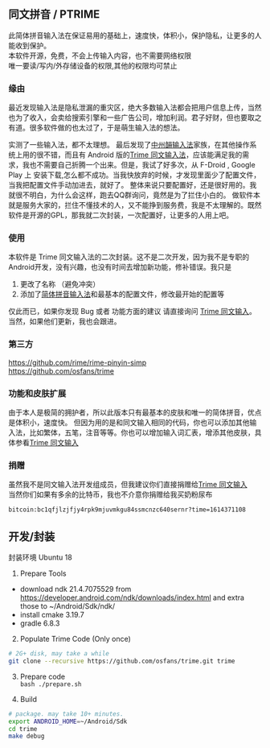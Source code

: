 ## 同文拼音 / PTRIME

此简体拼音输入法在保证易用的基础上，速度快，体积小，保护隐私，让更多的人能收到保护。  
本软件开源，免费，不会上传输入内容，也不需要网络权限  
唯一要读/写内/外存储设备的权限,其他的权限均可禁止

### 缘由
最近发现输入法是隐私泄漏的重灾区，绝大多数输入法都会把用户信息上传，当然也为了收入，会卖给搜索引擎和一些广告公司，增加利润。君子好财，但也要取之有道。很多软件做的也太过了，于是萌生输入法的想法。

实测了一些输入法，都不太理想。 最后发现了[中州韻输入法](https://rime.im/)家族，在其他操作系统上用的很不错，而且有 Android 版的[Trime 同文输入法](https://github.com/osfans/trime)，应该能满足我的需求，我也不需要自己折腾一个出来。但是，我试了好多次，从 F-Droid , Google Play 上 安装下载,怎么都不成功。当我快放弃的时候，才发现里面少了配置文件，当我把配置文件手动加进去，就好了。 整体来说只要配置好，还是很好用的。我就很不明白，为什么会这样，跑去QQ群询问，竟然是为了拦住小白的。 做软件本就是服务大家的，拦住不懂技术的人，又不能挣到服务费，我是不太理解的。既然软件是开源的GPL，那我就二次封装，一次配置好，让更多的人用上吧。

### 使用
本软件是 Trime 同文输入法的二次封装。这不是二次开发，因为我不是专职的Android开发，没有兴趣，也没有时间去增加新功能，修补错误。我只是
1. 更改了名称 （避免冲突）
2. 添加了[简体拼音输入法](https://github.com/rime/rime-pinyin-simp)和最基本的配置文件，修改最开始的配置等

仅此而已，如果你发现 Bug 或者 功能方面的建议 请直接询问 [Trime 同文输入](https://github.com/osfans/trime/issues)。当然，如果他们更新，我也会跟进。

### 第三方
https://github.com/rime/rime-pinyin-simp  
https://github.com/osfans/trime

### 功能和皮肤扩展
由于本人是极简的拥护者，所以此版本只有最基本的皮肤和唯一的简体拼音，优点是体积小，速度快。
但因为用的是和同文输入相同的代码，你也可以添加其他输入法，比如繁体，五笔，注音等等。你也可以增加输入词汇表，增添其他皮肤，具体参看[Trime 同文输入](https://github.com/osfans/trime)

### 捐赠
虽然我不是同文输入法开发组成员，但我建议你们直接捐赠给[Trime 同文输入](https://github.com/osfans/trime)  
当然你们如果有多余的比特币，我也不介意你捐赠给我买奶粉尿布
```
bitcoin:bc1qfjlzjfjy4rpk9mjuvmkgu84ssmcnzc640sernr?time=1614371108
```
## 开发/封装
封装环境 Ubuntu 18 

1. Prepare Tools
* download ndk 21.4.7075529 from https://developer.android.com/ndk/downloads/index.html and extra those to ~/Android/Sdk/ndk/
* install cmake 3.19.7
* gradle 6.8.3
 
2. Populate Trime Code (Only once)
```bash
# 2G+ disk, may take a while
git clone --recursive https://github.com/osfans/trime.git trime
```

3. Prepare code  
`bash ./prepare.sh`

3. Build
```bash
# package. may take 10+ minutes.
export ANDROID_HOME=~/Android/Sdk
cd trime
make debug
```
